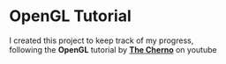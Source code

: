 # OpenGL Tutorial 
I created this project to keep track of my progress,<br> 
following the <b>OpenGL</b> tutorial by <a href="https://www.youtube.com/watch?v=W3gAzLwfIP0&list=PLlrATfBNZ98foTJPJ_Ev03o2oq3-GGOS2"><b>The Cherno</b></a> on youtube
